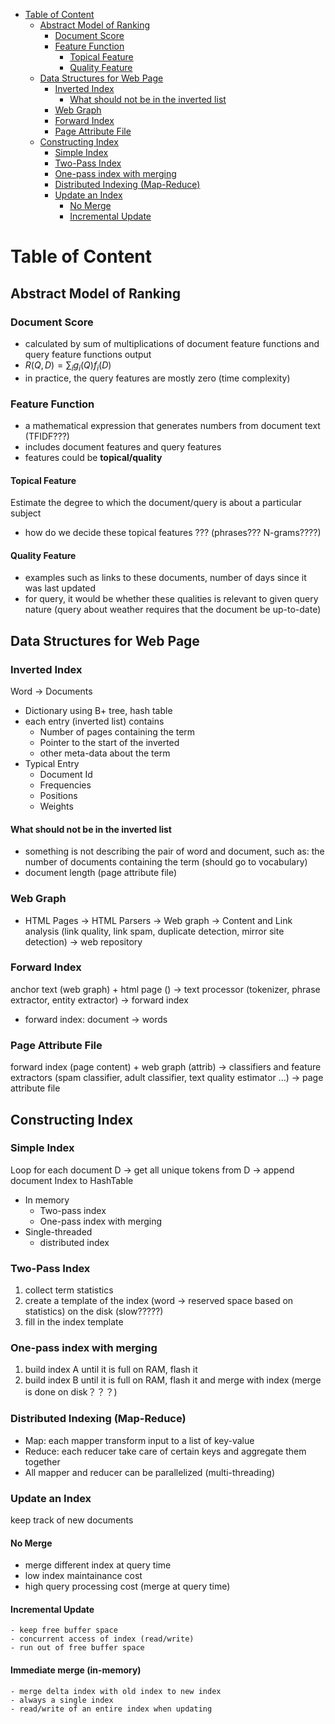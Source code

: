 
- [Table of Content](#table-of-content)
  - [Abstract Model of Ranking](#abstract-model-of-ranking)
    - [Document Score](#document-score)
    - [Feature Function](#feature-function)
      - [Topical Feature](#topical-feature)
      - [Quality Feature](#quality-feature)
  - [Data Structures for Web Page](#data-structures-for-web-page)
    - [Inverted Index](#inverted-index)
      - [What should not be in the inverted list](#what-should-not-be-in-the-inverted-list)
    - [Web Graph](#web-graph)
    - [Forward Index](#forward-index)
    - [Page Attribute File](#page-attribute-file)
  - [Constructing Index](#constructing-index)
    - [Simple Index](#simple-index)
    - [Two-Pass Index](#two-pass-index)
    - [One-pass index with merging](#one-pass-index-with-merging)
    - [Distributed Indexing (Map-Reduce)](#distributed-indexing-map-reduce)
    - [Update an Index](#update-an-index)
      - [No Merge](#no-merge)
      - [Incremental Update](#incremental-update)


# Table of Content
## Abstract Model of Ranking
### Document Score
  - calculated by sum of multiplications of document feature functions and query feature functions output 
  - $R(Q,D) = \sum_{i}g_i(Q)f_{i}(D)$
  - in practice, the query features are mostly zero (time complexity)

### Feature Function
  - a mathematical expression that generates numbers from document text (TFIDF???)
  - includes document features and query features
  - features could be **topical/quality**


#### Topical Feature
Estimate the degree to which the document/query is about a particular subject 
  - how do we decide these topical features ??? (phrases??? N-grams????)

#### Quality Feature
  - examples such as links to these documents, number of days since it was last updated
  - for query, it would be whether these qualities is relevant to given query nature (query about weather requires that the document be up-to-date)

## Data Structures for Web Page


### Inverted Index
Word -> Documents 
  - Dictionary using B+ tree, hash table
  - each entry (inverted list) contains 
    - Number of pages containing the term
    - Pointer to the start of the inverted 
    - other meta-data about the term
  - Typical Entry
    - Document Id
    - Frequencies
    - Positions
    - Weights
#### What should not be in the inverted list 
  - something is not describing the pair of word and document, such as: the number of documents containing the term (should go to vocabulary)
  - document length (page attribute file)


### Web Graph
  - HTML Pages -> HTML Parsers -> Web graph -> Content and Link analysis (link quality, link spam, duplicate detection, mirror site detection) -> web repository

### Forward Index
anchor text (web graph) + html page () -> text processor (tokenizer, phrase extractor, entity extractor) -> forward index
  - forward index: document -> words

### Page Attribute File
forward index (page content) + web graph (attrib) -> classifiers and feature extractors (spam classifier, adult classifier, text quality estimator ...) -> page attribute file


## Constructing Index

### Simple Index
Loop for each document D -> get all unique tokens from D -> append document Index to HashTable
  - In memory
    - Two-pass index
    - One-pass index with merging
  - Single-threaded
    - distributed index

### Two-Pass Index
  1. collect term statistics
  2. create a template of the index (word -> reserved space based on statistics) on the disk (slow?????)
  3. fill in the index template 

### One-pass index with merging 
  1.  build index A until it is full on RAM, flash it
  2.  build index B until it is full on RAM, flash it and merge with index (merge is done on disk？？？) 

### Distributed Indexing (Map-Reduce)

  -  Map: each mapper transform input to a list of key-value
  -  Reduce: each reducer take care of certain keys and aggregate them together
  -  All mapper and reducer can be parallelized (multi-threading)


### Update an Index
keep track of new documents

#### No Merge
- merge different index at query time
- low index maintainance cost
- high query processing cost (merge at query time)

#### Incremental Update
    - keep free buffer space
    - concurrent access of index (read/write)
    - run out of free buffer space


#### Immediate merge (in-memory)
    - merge delta index with old index to new index
    - always a single index
    - read/write of an entire index when updating